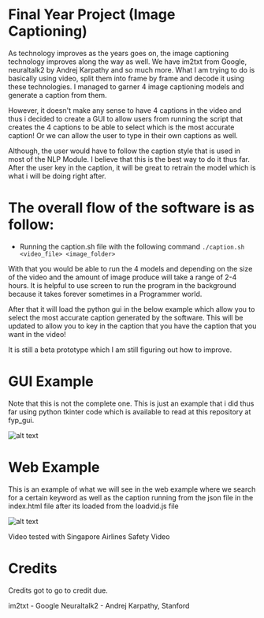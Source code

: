 # Final Year Project (Image Captioning)

As technology improves as the years goes on, the image captioning technology improves along the way as well. We have im2txt from Google, neuraltalk2 by Andrej Karpathy and so much more. What I am trying to do is basically using video, split them into frame by frame and decode it using these technologies. I managed to garner 4 image captioning models and generate a caption from them. 

However, it doesn't make any sense to have 4 captions in the video and thus i decided to create a GUI to allow users from running the script that creates the 4 captions to be able to select which is the most accurate caption! Or we can allow the user to type in their own captions as well. 

Although, the user would have to follow the caption style that is used in most of the NLP Module. I believe that this is the best way to do it thus far. After the user key in the caption, it will be great to retrain the model which is what i will be doing right after.

# The overall flow of the software is as follow:

* Running the caption.sh file with the following command
`./caption.sh <video_file> <image_folder>`

With that you would be able to run the 4 models and depending on the size of the video and the amount of image produce will take a range of 2-4 hours. It is helpful to use screen to run the program in the background because it takes forever sometimes in a Programmer world. 

After that it will load the python gui in the below example which allow you to select the most accurate caption generated by the software. This will be updated to allow you to key in the caption that you have the caption that you want in the video!

It is still a beta prototype which I am still figuring out how to improve. 

# GUI Example 
Note that this is not the complete one. This is just an example that i did thus far using python tkinter code which is available to read at this repository at fyp_gui.

![alt text](https://i.imgur.com/7hdU8vI.png)

# Web Example 

This is an example of what we will see in the web example where we search for a certain keyword as well as the caption running from the json file in the index.html file after its loaded from the loadvid.js file

![alt text](https://i.imgur.com/iAP1Pk2.png)

Video tested with Singapore Airlines Safety Video

# Credits 
Credits got to go to credit due. 

im2txt - Google
Neuraltalk2 - Andrej Karpathy, Stanford

